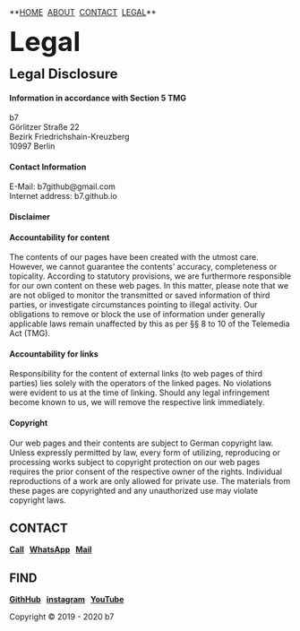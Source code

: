 <head>
<link rel="apple-touch-icon" sizes="180x180" href="/apple-touch-icon.png">
<link rel="icon" type="image/png" sizes="32x32" href="/favicon-32x32.png">
<link rel="icon" type="image/png" sizes="16x16" href="/favicon-16x16.png">
<link rel="manifest" href="/site.webmanifest">
<meta name="viewport" content="width=device-width, initial-scale=1">
<style>
img {
  border-radius: 50%;
}
</style>
<style>
body {
  background-image: url('b7.gif');
  background-repeat: no-repeat;
  background-attachment: fixed; 
  background-size: 100% 100%;
}
</style>
</head>
**<a href="https://b7.github.io" >HOME</a>&nbsp; <a href="https://b7.github.io/#about" >ABOUT</a>&nbsp; <a href="https://b7.github.io/#contact" >CONTACT</a>&nbsp; <a href="https://b7.github.io/legal" >LEGAL</a>**

<strong><font size="7">Legal</font></strong>

<strong><font size="5">Legal Disclosure</font></strong>

<p><h4>Information in accordance with Section 5 TMG</h4></p>
<p>b7<br>Görlitzer Straße 22<br>Bezirk Friedrichshain-Kreuzberg<br>10997 Berlin</p>
<h4>Contact Information</h4>
<p>E-Mail: b7github@gmail.com<br>Internet address: b7.github.io</p>
<h4>Disclaimer</h4>
<h4>Accountability for content</h4>
<p>The contents of our pages have been created with the utmost care. However, we cannot guarantee the contents&#8217; accuracy, completeness or topicality. According to statutory provisions, we are furthermore responsible for our own content on these web pages. In this matter, please note that we are not obliged to monitor the transmitted or saved information of third parties, or investigate circumstances pointing to illegal activity. Our obligations to remove or block the use of information under generally applicable laws remain unaffected by this as per §§ 8 to 10 of the Telemedia Act (TMG).</p>
<h4>Accountability for links</h4>
<p>Responsibility for the content of external links (to web pages of third parties) lies solely with the operators of the linked pages. No violations were evident to us at the time of linking. Should any legal infringement become known to us, we will remove the respective link immediately.</p>
<h4>Copyright</h4>
<p>Our web pages and their contents are subject to German copyright law. Unless expressly permitted by law, every form of utilizing, reproducing or processing works subject to copyright protection on our web pages requires the prior consent of the respective owner of the rights. Individual reproductions of a work are only allowed for private use. The materials from these pages are copyrighted and any unauthorized use may violate copyright laws.</p>

## CONTACT
**<a href="tel:+31600000000">Call</a> &nbsp; <a href="https://wa.me/31600000000?text=b7" target="_blank">WhatsApp</a> &nbsp; <a href="mailto:	b7.github@gmail.com" target="_blank">Mail</a>**

## FIND
**<a href="https://github.com/b7" target="_blank">GithHub</a> &nbsp; <a href="https://instagram.com/b7git" target="_blank">instagram</a> &nbsp; <a href="https://www.youtube.com/channel/UCt4T3OvxivlcvGg9Ah8hLQw/about" target="_blank">YouTube</a>**

Copyright © 2019 - 2020 b7
